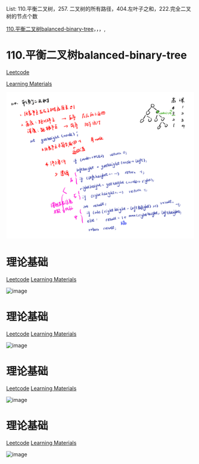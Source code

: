 List: 110.平衡二叉树，257. 二叉树的所有路径，404.左叶子之和，222.完全二叉树的节点个数

[110.平衡二叉树balanced-binary-tree](#01)，[](#02)，[](#03)，[](#04),[](#05)

# <span id="01">110.平衡二叉树balanced-binary-tree</span>

[Leetcode](https://leetcode.cn/problems/balanced-binary-tree/description/) 

[Learning Materials](https://programmercarl.com/0110.%E5%B9%B3%E8%A1%A1%E4%BA%8C%E5%8F%89%E6%A0%91.html)

![image](../images/110-balanced-binary-tree.png)



# <span id="02">理论基础</span>

[Leetcode]() [Learning Materials]()

![image](../images/.png)

# <span id="03">理论基础</span>

[Leetcode]() [Learning Materials]()

![image](../images/.png)

# <span id="04">理论基础</span>

[Leetcode]() [Learning Materials]()

![image](../images/.png)

# <span id="05">理论基础</span>

[Leetcode]() [Learning Materials]()

![image](../images/.png)
